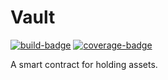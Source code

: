 # Vault
[![build-badge](https://img.shields.io/circleci/build/github/JChanceHud/vault)](https://app.circleci.com/pipelines/github/JChanceHud/vault) [![coverage-badge](https://tubby.cloud/tubs/61ee406987588a0018c0aa8e/badge.svg)](https://tubby.cloud/tubs/61ee406987588a0018c0aa8e/index.html)

A smart contract for holding assets.
